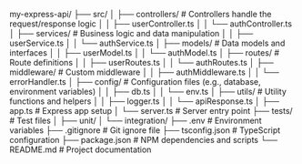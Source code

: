 my-express-api/
├── src/
│   ├── controllers/          # Controllers handle the request/response logic
│   │   ├── userController.ts
│   │   └── authController.ts
│   ├── services/              # Business logic and data manipulation
│   │   ├── userService.ts
│   │   └── authService.ts
│   ├── models/                # Data models and interfaces
│   │   ├── userModel.ts
│   │   └── authModel.ts
│   ├── routes/                # Route definitions
│   │   ├── userRoutes.ts
│   │   └── authRoutes.ts
│   ├── middleware/            # Custom middleware
│   │   ├── authMiddleware.ts
│   │   └── errorHandler.ts
│   ├── config/                # Configuration files (e.g., database, environment variables)
│   │   ├── db.ts
│   │   └── env.ts
│   ├── utils/                 # Utility functions and helpers
│   │   ├── logger.ts
│   │   └── apiResponse.ts
│   ├── app.ts                 # Express app setup
│   └── server.ts              # Server entry point
├── tests/                     # Test files
│   ├── unit/
│   └── integration/
├── .env                       # Environment variables
├── .gitignore                 # Git ignore file
├── tsconfig.json              # TypeScript configuration
├── package.json               # NPM dependencies and scripts
└── README.md                  # Project documentation